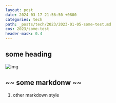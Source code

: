 ```yaml
---
layout: post
date: 2024-03-17 21:56:50 +0800
categories: tech
path: _posts/tech/2023/2023-01-05-some-test.md
cos: 2023/some-test
header-mask: 0.4
---
```


## some heading

![img](https://static.xheldon.cn/img/some-img-url.webp)

## ~~ some markdonw ~~

1. other markdown style